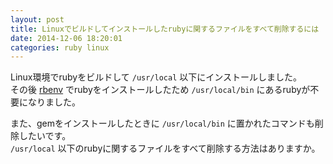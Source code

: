 ```yaml
---
layout: post
title: Linuxでビルドしてインストールしたrubyに関するファイルをすべて削除するには
date: 2014-12-06 18:20:01
categories: ruby linux
---
```

<p>Linux環境でrubyをビルドして <code>/usr/local</code> 以下にインストールしました。<br>
その後 <a href="https://github.com/sstephenson/rbenv" rel="nofollow">rbenv</a> でrubyをインストールしたため <code>/usr/local/bin</code> にあるrubyが不要になりました。</p>

<p>また、gemをインストールしたときに <code>/usr/local/bin</code> に置かれたコマンドも削除したいです。<br>
<code>/usr/local</code> 以下のrubyに関するファイルをすべて削除する方法はありますか。</p>
